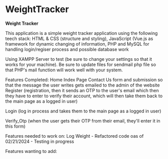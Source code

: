 # WeightTracker
**Weight Tracker**

This application is a simple weight tracker application using the following teech stack: HTML & CSS (structure and styling), JavaScript (Vue.js as framework for dynamic changing of information, PHP and MySQL for handling login/regiser process and possible database work

Using XAMPP Server to test (be sure to change your settings so that it works for your machine). Be sure to update files for sendmail php file so that PHP's mail function will work well with your system.


Features Completed:
Home Index Page
Contact Us form and submission so that the message the user writes gets emailed to the admin of the website
Register (registration, then it sends an OTP to the user's email which then they have to enter to verify their account, which will then take them back to the main page as a logged in user)

Login (log in process and takes them to the main page as a logged in user)

Verify_Otp (when the user gets their OTP from their email, they'll enter it in this form)


Features needed to work on:
Log Weight - Refactored code oas of 02/21/2024 - Testing in progress


Features wanting to add:
